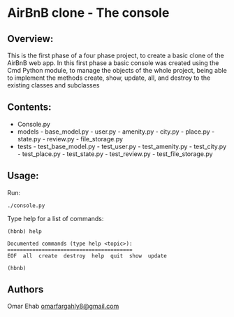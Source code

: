 

# **AirBnB clone - The console**

## Overview:

This is the first phase of a four phase project, to create a basic    clone of the AirBnB web app. In this first phase a basic console was   created using the Cmd Python module, to manage the objects of the    whole project, being able to implement the methods create, show,    update, all, and destroy to the existing classes and subclasses

## Contents:

 - Console.py
 - models
		 -  base_model.py
		 -  user.py
		 -  amenity.py
		 -  city.py
		 -  place.py
		 -  state.py
		 -  review.py
		 -  file_storage.py
 - tests
		 -  test_base_model.py
		 -  test_user.py
		 -  test_amenity.py
		 -  test_city.py
		 -  test_place.py
		 -  test_state.py
		 -  test_review.py
		 -  test_file_storage.py
## Usage:
Run:

    ./console.py
   Type help for a list of commands:

    
    (hbnb) help
    
    Documented commands (type help <topic>):
    ========================================
    EOF  all  create  destroy  help  quit  show  update
    
    (hbnb)
## Authors
Omar Ehab omarfargahly8@gmail.com
